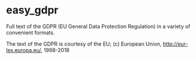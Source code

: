 # easy_gdpr
Full text of the GDPR (EU General Data Protection Regulation) in a variety of convenient formats.

The text of the GDPR is courtesy of the EU; (c) European Union, http://eur-lex.europa.eu/, 1998-2018

